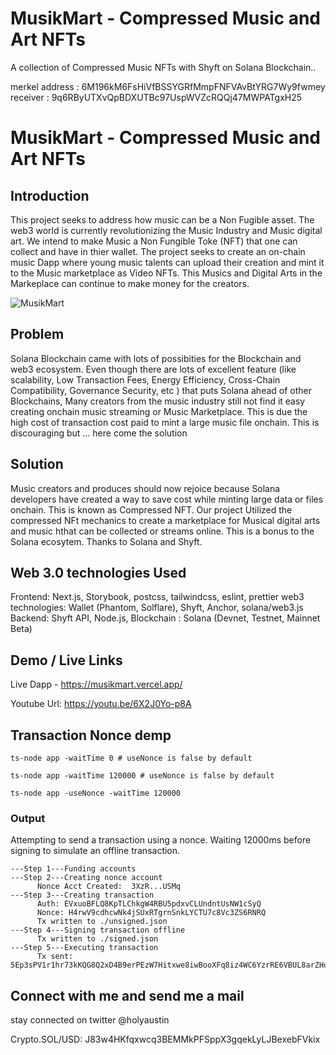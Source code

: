 # MusikMart - Compressed Music and Art NFTs

A collection of Compressed Music NFTs with Shyft on Solana Blockchain..

merkel address : 6M196kM6FsHiVfBSSYGRfMmpFNFVAvBtYRG7Wy9fwmey
receiver : 9q6RByUTXvQpBDXUTBc97UspWVZcRQQj47MWPATgxH25

# MusikMart - Compressed Music and Art NFTs

## Introduction
This project seeks to address how music can be a Non Fugible asset. The web3 world is currently revolutionizing the Music Industry and Music digital art. We intend to make Music a Non Fungible Toke (NFT) that one can collect and have in thier wallet. The project seeks to create an on-chain music Dapp where young music talents can upload their creation and mint it to the Music marketplace as Video NFTs. This Musics and Digital Arts in the Markeplace can continue to make money for the creators.

![MusikMart](https://i.postimg.cc/5tgshcbX/musicsplash.png)

## Problem
Solana Blockchain came with lots of possibities for the Blockchain and web3 ecosystem. Even though there are lots of excellent feature (like scalability, Low Transaction Fees,  Energy Efficiency, Cross-Chain Compatibility, Governance Security, etc ) that puts Solana ahead of other Blockchains, Many creators from the music industry still not find it easy creating onchain music streaming or Music Marketplace. This is due the high cost of transaction cost paid to mint a  large music file onchain. This is discouraging but ... here come the solution


## Solution
Music creators and produces should now rejoice because Solana developers have created a way to save cost while minting large data or files onchain. This is known as Compressed NFT. Our project Utilized the compressed NFt mechanics to create a marketplace for Musical digital arts and music hthat can be collected or streams online. This is a bonus to the Solana ecosytem. Thanks to Solana and Shyft.


## Web 3.0 technologies Used

Frontend: Next.js, Storybook, postcss, tailwindcss, eslint, prettier
web3 technologies: Wallet (Phantom, Solflare), Shyft, Anchor, solana/web3.js
Backend: Shyft API, Node.js, 
Blockchain : Solana (Devnet, Testnet, Mainnet Beta)
 
## Demo / Live Links

Live Dapp - https://musikmart.vercel.app/

Youtube Url: https://youtu.be/6X2J0Yo-p8A

## Transaction Nonce demp
```
ts-node app -waitTime 0 # useNonce is false by default

ts-node app -waitTime 120000 # useNonce is false by default

ts-node app -useNonce -waitTime 120000
```

### Output

Attempting to send a transaction using a nonce. Waiting 12000ms before signing to simulate an offline transaction.
```
---Step 1---Funding accounts
---Step 2---Creating nonce account
      Nonce Acct Created:  3XzR...USMq
---Step 3---Creating transaction
      Auth: EVxuoBFLQ8KpTLChkgW4RBU5pdxvCLUndntUsNW1cSyQ
      Nonce: H4rwV9cdhcwNk4jSUxRTgrnSnkLYCTU7c8Vc3ZS6RNRQ
      Tx written to ./unsigned.json
---Step 4---Signing transaction offline
      Tx written to ./signed.json
---Step 5---Executing transaction
      Tx sent:  5Ep3sPV1r1hr73kKQG8Q2xD4B9erPEzW7Hitxwe8iwBooXFq8iz4WC6YzrRE6VBUL8arZHqmYKBF52QrPKbRgmRK
```

## Connect with me and send me a mail

stay connected on twitter @holyaustin

Crypto.SOL/USD: J83w4HKfqxwcq3BEMMkPFSppX3gqekLyLJBexebFVkix